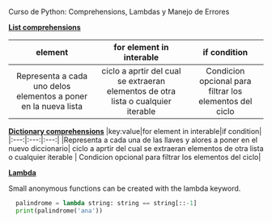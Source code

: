   Curso de Python: Comprehensions, Lambdas y Manejo de Errores

  **[List comprehensions](https://docs.python.org/3/tutorial/datastructures.html#list-comprehensions)**

  |element|for element in interable|if condition|
  |:---:|:---:|:---:|
  |Representa a cada uno delos elementos a poner en la nueva lista| ciclo a aprtir del cual se extraeran elementos de otra lista o cualquier iterable | Condicion opcional para filtrar los elementos del ciclo|


 **[Dictionary comprehensions](https://docs.python.org/3/tutorial/datastructures.html#list-comprehensions)**
 |key:value|for element in interable|if condition|
  |:---:|:---:|:---:|
  |Representa a cada una de las llaves y alores a poner en el nuevo diccionario| ciclo a aprtir del cual se extraeran elementos de otra lista o cualquier iterable | Condicion opcional para filtrar los elementos del ciclo|

  
  **[Lambda](https://docs.python.org/3/tutorial/controlflow.html?highlight=lambda#lambda-expressions)**
  
Small anonymous functions can be created with the lambda keyword.
```python
  palindrome = lambda string: string == string[::-1]
  print(palindrome('ana'))
```
  
